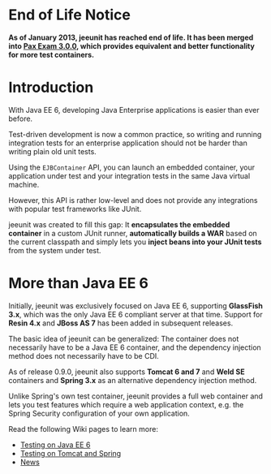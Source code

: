 # End of Life Notice #

**As of January 2013, jeeunit has reached end of life. It has been merged into [Pax Exam 3.0.0](http://team.ops4j.org/wiki/display/PAXEXAM3/), which provides equivalent and better functionality for more test containers.**

# Introduction #

With Java EE 6, developing Java Enterprise applications is easier than ever before.

Test-driven development is now a common practice, so writing and running integration tests for an enterprise application should not be harder than writing plain old unit tests.

Using the `EJBContainer` API, you can launch an embedded container, your application under test and your integration tests in the same Java virtual machine.

However, this API is rather low-level and does not provide any integrations with popular test frameworks like JUnit.

jeeunit was created to fill this gap: It **encapsulates the embedded container** in a custom JUnit runner, **automatically builds a WAR** based on the current classpath and simply lets you **inject beans into your JUnit tests** from the system under test.

# More than Java EE 6 #

Initially, jeeunit was exclusively focused on Java EE 6, supporting **GlassFish 3.x**, which was the only Java EE 6 compliant server at that time. Support for **Resin 4.x** and **JBoss AS 7** has been added in subsequent releases.

The basic idea of jeeunit can be generalized: The container does not necessarily have to be a Java EE 6 container, and the dependency injection method does not necessarily have to be CDI.

As of release 0.9.0, jeeunit also supports **Tomcat 6 and 7** and **Weld SE** containers and **Spring 3.x** as an alternative dependency injection method.

Unlike Spring's own test container, jeeunit provides a full web container and lets you test features which require a web application context, e.g. the Spring Security configuration of your own application.


Read the following Wiki pages to learn more:

  * [Testing on Java EE 6](HowItWorks.md)
  * [Testing on Tomcat and Spring](TestingOnTomcat.md)
  * [News](News.md)




